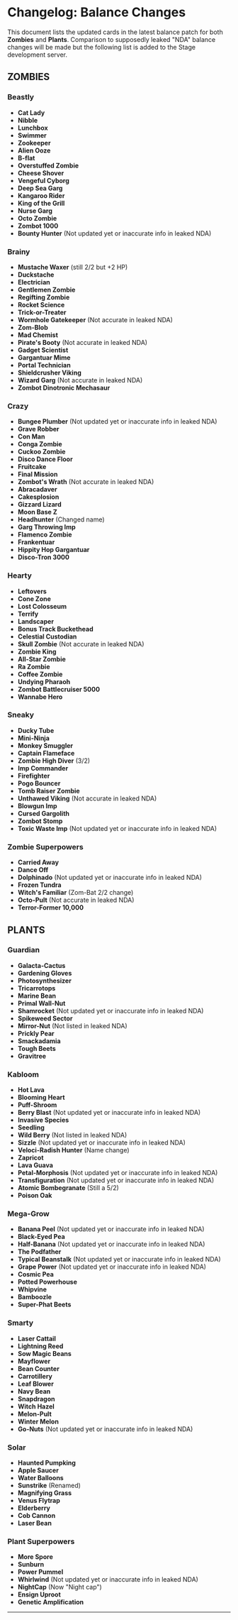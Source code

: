 # Changelog: Balance Changes

This document lists the updated cards in the latest balance patch for both **Zombies** and **Plants**. Comparison to supposedly leaked "NDA" balance changes will be made but the following list is added to the Stage development server.

## ZOMBIES

### Beastly
- **Cat Lady**
- **Nibble**
- **Lunchbox**
- **Swimmer**
- **Zookeeper**
- **Alien Ooze**
- **B-flat**
- **Overstuffed Zombie**
- **Cheese Shover**
- **Vengeful Cyborg**
- **Deep Sea Garg**
- **Kangaroo Rider**
- **King of the Grill**
- **Nurse Garg**
- **Octo Zombie**
- **Zombot 1000**
- **Bounty Hunter** (Not updated yet or inaccurate info in leaked NDA)

### Brainy
- **Mustache Waxer** (still 2/2 but +2 HP)
- **Duckstache**
- **Electrician**
- **Gentlemen Zombie**
- **Regifting Zombie**
- **Rocket Science**
- **Trick-or-Treater**
- **Wormhole Gatekeeper** (Not accurate in leaked NDA)
- **Zom-Blob**
- **Mad Chemist**
- **Pirate's Booty** (Not accurate in leaked NDA)
- **Gadget Scientist**
- **Gargantuar Mime**
- **Portal Technician**
- **Shieldcrusher Viking**
- **Wizard Garg** (Not accurate in leaked NDA)
- **Zombot Dinotronic Mechasaur**

### Crazy
- **Bungee Plumber** (Not updated yet or inaccurate info in leaked NDA)
- **Grave Robber**
- **Con Man**
- **Conga Zombie**
- **Cuckoo Zombie**
- **Disco Dance Floor**
- **Fruitcake**
- **Final Mission**
- **Zombot's Wrath** (Not accurate in leaked NDA)
- **Abracadaver**
- **Cakesplosion**
- **Gizzard Lizard**
- **Moon Base Z**
- **Headhunter** (Changed name)
- **Garg Throwing Imp**
- **Flamenco Zombie**
- **Frankentuar**
- **Hippity Hop Gargantuar**
- **Disco-Tron 3000**

### Hearty
- **Leftovers**
- **Cone Zone**
- **Lost Colosseum**
- **Terrify**
- **Landscaper**
- **Bonus Track Buckethead**
- **Celestial Custodian**
- **Skull Zombie** (Not accurate in leaked NDA)
- **Zombie King**
- **All-Star Zombie**
- **Ra Zombie**
- **Coffee Zombie**
- **Undying Pharaoh**
- **Zombot Battlecruiser 5000**
- **Wannabe Hero**

### Sneaky
- **Ducky Tube**
- **Mini-Ninja**
- **Monkey Smuggler**
- **Captain Flameface**
- **Zombie High Diver** (3/2)
- **Imp Commander**
- **Firefighter**
- **Pogo Bouncer**
- **Tomb Raiser Zombie**
- **Unthawed Viking** (Not accurate in leaked NDA)
- **Blowgun Imp**
- **Cursed Gargolith**
- **Zombot Stomp**
- **Toxic Waste Imp** (Not updated yet or inaccurate info in leaked NDA)

### Zombie Superpowers
- **Carried Away**
- **Dance Off**
- **Dolphinado** (Not updated yet or inaccurate info in leaked NDA)
- **Frozen Tundra**
- **Witch's Familiar** (Zom-Bat 2/2 change)
- **Octo-Pult** (Not accurate in leaked NDA)
- **Terror-Former 10,000**

## PLANTS

### Guardian
- **Galacta-Cactus**
- **Gardening Gloves**
- **Photosynthesizer**
- **Tricarrotops**
- **Marine Bean**
- **Primal Wall-Nut**
- **Shamrocket** (Not updated yet or inaccurate info in leaked NDA)
- **Spikeweed Sector**
- **Mirror-Nut** (Not listed in leaked NDA)
- **Prickly Pear**
- **Smackadamia**
- **Tough Beets**
- **Gravitree**

### Kabloom
- **Hot Lava**
- **Blooming Heart**
- **Puff-Shroom**
- **Berry Blast** (Not updated yet or inaccurate info in leaked NDA)
- **Invasive Species**
- **Seedling**
- **Wild Berry** (Not listed in leaked NDA)
- **Sizzle** (Not updated yet or inaccurate info in leaked NDA)
- **Veloci-Radish Hunter** (Name change)
- **Zapricot**
- **Lava Guava**
- **Petal-Morphosis** (Not updated yet or inaccurate info in leaked NDA)
- **Transfiguration** (Not updated yet or inaccurate info in leaked NDA)
- **Atomic Bombegranate** (Still a 5/2)
- **Poison Oak**

### Mega-Grow
- **Banana Peel** (Not updated yet or inaccurate info in leaked NDA)
- **Black-Eyed Pea**
- **Half-Banana** (Not updated yet or inaccurate info in leaked NDA)
- **The Podfather**
- **Typical Beanstalk** (Not updated yet or inaccurate info in leaked NDA)
- **Grape Power** (Not updated yet or inaccurate info in leaked NDA)
- **Cosmic Pea**
- **Potted Powerhouse**
- **Whipvine**
- **Bamboozle**
- **Super-Phat Beets**

### Smarty
- **Laser Cattail**
- **Lightning Reed**
- **Sow Magic Beans**
- **Mayflower**
- **Bean Counter**
- **Carrotillery**
- **Leaf Blower**
- **Navy Bean**
- **Snapdragon**
- **Witch Hazel**
- **Melon-Pult**
- **Winter Melon**
- **Go-Nuts** (Not updated yet or inaccurate info in leaked NDA)

### Solar
- **Haunted Pumpking**
- **Apple Saucer**
- **Water Balloons**
- **Sunstrike** (Renamed)
- **Magnifying Grass**
- **Venus Flytrap**
- **Elderberry**
- **Cob Cannon**
- **Laser Bean**

### Plant Superpowers
- **More Spore**
- **Sunburn**
- **Power Pummel**
- **Whirlwind** (Not updated yet or inaccurate info in leaked NDA)
- **NightCap** (Now "Night cap")
- **Ensign Uproot**
- **Genetic Amplification**

---
